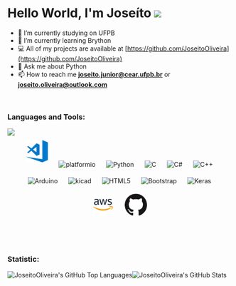 # Hello World, I'm Joseíto <img src="https://raw.githubusercontent.com/aemmadi/aemmadi/master/wave.gif" width="30px">



- 🔭 I’m currently studying on UFPB
- 🌱 I’m currently learning Brython
- 💻 All of my projects are available at [https://github.com/JoseitoOliveira](https://github.com/JoseitoOliveira)
- 💬 Ask me about Python
- 📫 How to reach me **joseito.junior@cear.ufpb.br** or **joseito.oliveira@outlook.com**

<br />

### Languages and Tools:

<div align="center">

<img align='right' src="https://media.giphy.com/media/SWoSkN6DxTszqIKEqv/giphy.gif" width="540">
<img style="margin: 10px" alt="Visual Studio Code" height="50" src="https://raw.githubusercontent.com/github/explore/80688e429a7d4ef2fca1e82350fe8e3517d3494d/topics/visual-studio-code/visual-studio-code.png"/>

<img style="margin: 10px" alt="platformio" height="50" src="https://cdn.platformio.org/images/platformio-logo.17fdc3bc.png" />

<img style="margin: 10px" src="https://profilinator.rishav.dev/skills-assets/python-original.svg" alt="Python" height="50"/>

<img style="margin: 10px" src="https://profilinator.rishav.dev/skills-assets/c-original.svg" alt="C" height="50"/>

<img style="margin: 10px" src="https://profilinator.rishav.dev/skills-assets/csharp-original.svg" alt="C#" height="50"/>

<img style="margin: 10px" src="https://profilinator.rishav.dev/skills-assets/cplusplus-original.svg" alt="C++" height="50" />

<img style="margin: 10px" src="https://profilinator.rishav.dev/skills-assets/arduino.png" alt="Arduino" height="50" />  

<img style="margin: 10px" alt="kicad" height="50" src="https://user-images.githubusercontent.com/352202/53980744-60746100-4111-11e9-9f8c-17ca6b50efd8.png" />

<img style="margin: 10px" src="https://profilinator.rishav.dev/skills-assets/html5-original-wordmark.svg" alt="HTML5" height="50" />  

<img style="margin: 10px" src="https://profilinator.rishav.dev/skills-assets/bootstrap-plain.svg" alt="Bootstrap" height="50" />

<img style="margin: 10px" src="https://profilinator.rishav.dev/skills-assets/keras.png" alt="Keras" height="50" />  

<img style="margin: 10px" alt="AWS" height="50" src="https://raw.githubusercontent.com/github/explore/fbceb94436312b6dacde68d122a5b9c7d11f9524/topics/aws/aws.png" />

<img style="margin: 10px" alt="GitHub" height="50" src="https://raw.githubusercontent.com/github/explore/78df643247d429f6cc873026c0622819ad797942/topics/github/github.png" />

</div>

<br />
<br />
<br />

### Statistic:

<img align="left" alt="JoseitoOliveira's GitHub Top Languages" src="https://github-readme-stats.vercel.app/api/top-langs/?username=JoseitoOliveira&layout=compact&hide_border=true" />
<img align="left" alt="JoseitoOliveira's GitHub Stats" src="https://github-readme-stats.vercel.app/api?username=JoseitoOliveira&show_icons=true&hide_border=true" />
